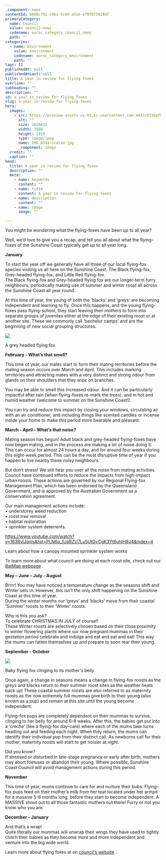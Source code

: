 ```yaml
---
_component: news
contentId: 8660c791-c96a-5c0d-a51b-e70f0f58289f
primaryCategory:
  name: Council
  value: council-news
  codename: oursc_category_council_news
  path: ""
categories:
  - name: Environment
    value: environment
    codename: oursc_category_environment
    path: ""
tags: []
publishedAt: null
publishedAtLast: null
title: A year in review for flying foxes
overline: ""
subheading: ""
description: ""
id: a_year_in_review_for_flying_foxes
slug: a-year-in-review-for-flying-foxes
hero:
  images:
    - src: https://preview-assets-us-01.kc-usercontent.com:443/c631baf8-1b46-001f-580c-d0001b68b4a8/67a99ce5-6b9b-4f47-b5ea-0f87ead95ff9/IMG_0241-scaled.jpg
      alt: ""
      size: 1026835
      width: 2560
      height: 1920
      type: image/jpeg
      name: IMG_0241-scaled.jpg
      _component: image
  credit: ""
  caption: ""
head:
  title: A year in review for flying foxes
  description: ""
  meta:
    - name: keywords
      content: ""
    - name: title
      content: A year in review for flying foxes
    - name: description
      content: ""
    - name: image
      image: ""

---
```

You might be wondering what the flying-foxes have been up to all year?

Well, we’d love to give you a recap, and tell you all about what the flying-foxes of the Sunshine Coast typically get up to all year long.

**January**

To start the year off we generally have all three of our local flying-fox species visiting us all here on the Sunshine Coast. The Black flying-fox, Grey-headed flying-fox, and Little Red flying-fox.\
The Black flying-fox and Grey-headed flying fox are our longer-term furry neighbours, periodically making use of summer and winter roost all across the Sunshine Coast all year round.

At this time of year, the young of both the ‘blacks’ and ‘greys’ are becoming independent and learning to fly. Once this happens, and the young flying-foxes pass flying-school, they start leaving their mothers to form into separate groups of juveniles either at the edge of their existing roost or at another site. These we commonly call ‘bachelor camps’ and are the beginning of new social grouping structures.

![](https://preview-assets-us-01.kc-usercontent.com:443/c631baf8-1b46-001f-580c-d0001b68b4a8/ae851d2b-4698-4cec-8ef8-1ff482ea186f/GHFF-on-golden-penda-Julie-O-1024x683.jpg)

A grey headed flying fox

**February - What’s that smell?**

This time of year, our males start to form their mating territories before the mating season occurs over March and April. This includes marking territories and attracting mates with a very distinct and strong odour from glands on their shoulders that they wipe on branches.

You may be able to smell this increased odour. And it can be particularly impactful after rain (when flying-foxes re-mark the trees), and in hot and humid weather (welcome to summer on the Sunshine Coast!).

You can try and reduce this impact by closing your windows, circulating air with an air conditioner, and including things like scented candles or incense inside your home to make this period more bearable and pleasant.

**March - April - What’s that noise?**

Mating season has begun! Adult black and grey-headed flying-foxes have now began mating, and in the process are making a lot of noise doing it. This can occur for almost 24 hours a day, and for around four weeks during this eight-week period. This can be the most disruptive time of year if you happen to live nearby these noisy neighbours.

But don’t stress! We still hear you over all the noise from mating activities. Council have continued efforts to reduce the impacts from high-impact urban roosts. These actions are governed by our Regional Flying-fox Management Plan, which has been endorsed by the Queensland Government, and is approved by the Australian Government as a conservation agreement.

Our main management actions include:\
• understorey weed reduction\
• roost tree removal\
• habitat restoration\
• sprinkler system deterrents.

<https://www.youtube.com/watch?v=163RvlJqnIs&list=PLN6q_1UaRZU7Lu5UtGvCgK3Yt6uhIH9J4&index=4>


Learn about how a canopy mounted sprinkler system works

To learn more about what council are doing at each roost site, check out our [BatMap webpage](https://www.sunshinecoast.qld.gov.au/Environment/Native-Animals/Flying-Foxes/BatMap-monitoring-and-actions)
.

**May – June – July - August**

Brrrr! You may have noticed a temperature change as the seasons shift and Winter sets in. However, this isn’t the only shift happening on the Sunshine Coast at this time of year.\
During the winter months our ‘greys’ and ‘blacks’ move from their coastal ‘Summer’ roosts to their ‘Winter’ roosts.

Why is this you ask?\
To celebrate CHRISTMAS IN JULY of course!!\
These Winter roosts are selectively chosen based on their close proximity to winter flowering plants where our now pregnant mummas in their gestation period celebrate and indulge and eat and eat and eat! This way the mums can fatten themselves up and prepare to soon rear their young.

**September - October**

![](https://preview-assets-us-01.kc-usercontent.com:443/c631baf8-1b46-001f-580c-d0001b68b4a8/cb4c1ae3-f957-4a07-a131-d833831e1d22/Mum-and-bub-cuddling-1024x768.jpg)

Baby flying fox clinging to its mother's belly

Once again, a change in seasons means a change in flying-fox roosts as the greys and blacks return to their summer roost sites as the weather heats back up! These coastal summer roosts are also referred to as maternity roosts as the now extremely full mummas give birth to their young (also known as a pup) and remain at this site until the young become independent.

Flying-fox pups are completely dependent on their mummas to survive, clinging to her belly for around 6-8 weeks. After this, the babies get put into a ‘creche’ (like a flying-fox day-care) where each of the mums take turns heading out and feeding each night. When they return, the mums can identify their individual pup from their distinct call. As newborns call for their mother, maternity roosts will start to get noisier at night.

Did you know?\
If stressed or disturbed in late-stage pregnancy or early after birth, mothers may abort foetuses or abandon their young. Where possible, Sunshine Coast Council will avoid management actions during this period.

**November**

This time of year, mums continue to care for and nurture their bubs. Flying-fox pups feed on their mother’s milk from her teat located under her armpit for a massive 5-6 months long, before they start to become independent. A MASSIVE shout out to all those fantastic mothers out there! Furry or not you know who you are.

**December - January**

And that’s a wrap!\
Quite literally our mummas will unwrap their wings they have used to tightly clutch their babies as they become more and more independent and venture into the big wide world.

Learn more about flying foxes at on [council's website](https://www.sunshinecoast.qld.gov.au/Environment/Native-Animals/Flying-Foxes)
.
